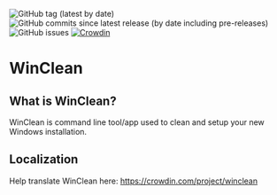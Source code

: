 ![GitHub tag (latest by date)](https://img.shields.io/github/v/tag/Akjo03/WinClean) ![GitHub commits since latest release (by date including pre-releases)](https://img.shields.io/github/commits-since/Akjo03/WinClean/latest/master?include_prereleases) ![GitHub issues](https://img.shields.io/github/issues/Akjo03/WinClean) [![Crowdin](https://badges.crowdin.net/winclean/localized.svg)](https://crowdin.com/project/winclean)

# WinClean
## What is WinClean?
WinClean is command line tool/app used to clean and setup your new Windows installation.

## Localization 
Help translate WinClean here: https://crowdin.com/project/winclean
